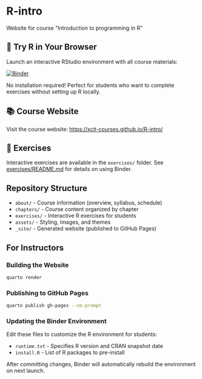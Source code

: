 # R-intro

Website for course "Introduction to programming in R"

## 🚀 Try R in Your Browser

Launch an interactive RStudio environment with all course materials:

[![Binder](https://mybinder.org/badge_logo.svg)](https://mybinder.org/v2/gh/xcit-courses/R-intro/main?urlpath=rstudio)

No installation required! Perfect for students who want to complete exercises without setting up R locally.

## 📚 Course Website

Visit the course website: https://xcit-courses.github.io/R-intro/

## 📝 Exercises

Interactive exercises are available in the `exercises/` folder. See [exercises/README.md](exercises/README.md) for details on using Binder.

## Repository Structure

- `about/` - Course information (overview, syllabus, schedule)
- `chapters/` - Course content organized by chapter
- `exercises/` - Interactive R exercises for students
- `assets/` - Styling, images, and themes
- `_site/` - Generated website (published to GitHub Pages)

## For Instructors

### Building the Website

```bash
quarto render
```

### Publishing to GitHub Pages

```bash
quarto publish gh-pages --no-prompt
```

### Updating the Binder Environment

Edit these files to customize the R environment for students:

- `runtime.txt` - Specifies R version and CRAN snapshot date
- `install.R` - List of R packages to pre-install

After committing changes, Binder will automatically rebuild the environment on next launch.
